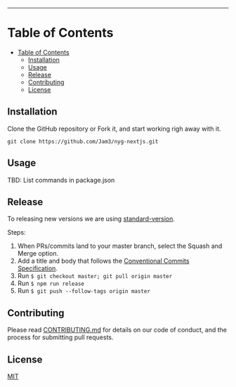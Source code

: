

---

# Table of Contents

- [Table of Contents](#table-of-contents)
  - [Installation](#installation)
  - [Usage](#usage)
  - [Release](#release)
  - [Contributing](#contributing)
  - [License](#license)

## Installation

Clone the GitHub repository or Fork it, and start working righ away with it.

```
git clone https://github.com/Jam3/nyg-nextjs.git
```

## Usage

TBD: List commands in package.json

## Release

To releasing new versions we are using [standard-version](https://github.com/conventional-changelog/standard-version).

Steps:

1. When PRs/commits land to your master branch, select the Squash and Merge option.
2. Add a title and body that follows the [Conventional Commits Specification](https://www.conventionalcommits.org).
3. Run `$ git checkout master; git pull origin master`
4. Run `$ npm run release`
5. Run `$ git push --follow-tags origin master`

## Contributing

Please read [CONTRIBUTING.md](CONTRIBUTING.md) for details on our code of conduct, and the process for submitting
pull requests.

## License

[MIT](LICENSE)
